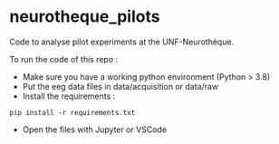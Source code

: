 # neurotheque_pilots
Code to analyse pilot experiments at the UNF-Neurothèque.


To run the code of this repo : 

- Make sure you have a working python environment (Python > 3.8)
- Put the eeg data files in data/acquisition or data/raw
- Install the requirements : 

```
pip install -r requirements.txt
```

- Open the files with Jupyter or VSCode
